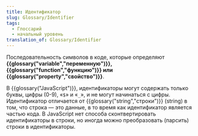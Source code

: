 ```yaml
---
title: Идентификатор
slug: Glossary/Identifier
tags:
  - Глоссарий
  - начальный уровень
translation_of: Glossary/Identifier
---
```


Последовательность символов в коде, которые определяют **{{glossary("variable","переменную")}}, {{glossary("function","функцию")}} или {{glossary("property","свойство")}}**.

В {{glossary("JavaScript")}}, идентификаторы могут содержать только буквы, цифры (0-9), «`$`» и «`_`», и не могут начинаться с цифры. Идентификатор отличается от {{glossary("string","строки")}} (string) в том, что строка — это данные, в то время как идентификатор является частью кода. В JavaScript нет способа сконтвертировать идентификаторы в строки, но иногда можно преобразовать (парсить) строки в идентификаторы.
